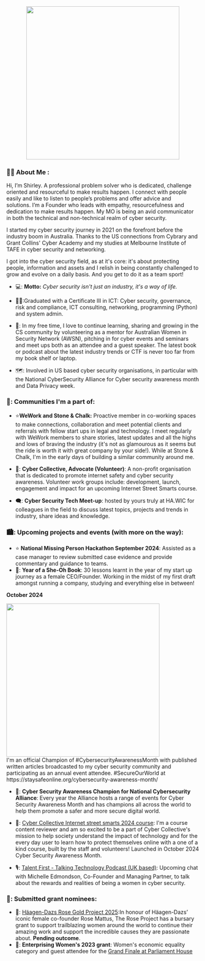 <div align="center">
  <img src="https://i.imgur.com/q0ig5DN.png" width= "400"/>
</div>

### :woman_technologist: About Me :
Hi, I’m Shirley.
A professional problem solver who is dedicated, challenge oriented and resourceful to make results happen. I connect with people easily and like to listen to people’s problems and offer advice and solutions. I’m a Founder who leads with empathy, resourcefulness and dedication to make results happen. My MO is being an avid communicator in both the technical and non-technical realm of cyber security.

I started my cyber security journey in 2021 on the forefront before the industry boom in Australia. Thanks to the US connections from Cybrary and Grant Collins' Cyber Academy and my studies at Melbourne Institute of TAFE in cyber security and networking. 

I got into the cyber security field, as at it's core: it's about protecting people, information and assets and I relish in being constantly challenged to grow and evolve on a daily basis. And you get to do it as a team sport!

- 💻: **Motto:** _Cyber security isn't just an industry, it's a way of life._

- 👩‍🎓:Graduated with a Certificate III in ICT: Cyber security, governance, risk and compliance, ICT consulting, networking, programming (Python) and system admin.

- 🫡: In my free time, I love to continue learning, sharing and growing in the CS community by volunteering as a mentor for Australian Women in Security Network (AWSN), pitching in for cyber events and seminars and meet ups both as an attendee and a guest speaker. The latest book or podcast about the latest industry trends or CTF is never too far from my book shelf or laptop.

- 🗺️: Involved in US based cyber security organisations, in particular with the National CyberSecurity Alliance for Cyber security awareness month and Data Privacy week.

### 💬: Communities I'm a part of:

- :star:**WeWork and Stone & Chalk:** Proactive member in co-working spaces to make connections, collaboration and meet potential clients and referrals with fellow start ups in legal and technology. I meet regularly with WeWork members to share stories, latest updates and all the highs and lows of braving the industry (it's not as glamourous as it seems but the ride is worth it with great company by your side!). While at Stone & Chalk, I'm in the early days of building a similar community around me.
  
- 🌃: **Cyber Collective, Advocate (Volunteer)**: A non-profit organisation that is dedicated to promote internet safety and cyber security awareness. Volunteer work groups include: development, launch, engagement and impact for an upcoming Internet Street Smarts course.

- 🗨️: **Cyber Security Tech Meet-up**: hosted by yours truly at HA.WIC for colleagues in the field to discuss latest topics, projects and trends in industry, share ideas and knowledge.

 ### 🏙️: Upcoming projects and events (with more on the way):

- :star: **National Missing Person Hackathon September 2024**: Assisted as a case manager to review submitted case evidence and provide commentary and guidance to teams.
- 📝: **Year of a She-Oh Book**: 30 lessons learnt in the year of my start up journey as a female CEO/Founder. Working in the midst of my first draft amongst running a company, studying and everything else in between!

**October 2024**
<div id="header" align="left">
  <img src="https://20740408.fs1.hubspotusercontent-na1.net/hubfs/20740408/2023%20Champion%20Badge-1.png" width= "400" />
</div>
I'm an official Champion of #CybersecurityAwarenessMonth with published written articles broadcasted to my cyber security community and participating as an annual event attendee.
#SecureOurWorld at https://staysafeonline.org/cybersecurity-awareness-month/

- 🌃: **Cyber Security Awareness Champion for National Cybersecurity Alliance**: Every year the Alliance hosts a range of events for Cyber Security Awareness Month and has champions all across the world to help them promote a safer and more secure digital world. 
   
- 🌃: <a href="https://www.cybercollective.org/internet-street-smarts-quiz">Cyber Collective Internet street smarts 2024 course</a>: I'm a course content reviewer and am so excited to be a part of Cyber Collective's mission to help society understand the impact of technology and for the every day user to learn how to protect themselves online with a one of a kind course, built by the staff and volunteers! Launched in October 2024 Cyber Security Awareness Month.

- 🎙️: <a href="https://www.galahcyber.com.au/podcasts/#:~:text=Tune%20in%20to%20%22Secured%20by%20Galah%20Cyber,%22%20the%20podcast%20for//">Talent First - Talking Technology Podcast (UK based)</a>: Upcoming chat with Michelle Edmondson, Co-Founder and Managing Partner, to talk about the rewards and realities of being a women in cyber security.

### 📜: Submitted grant nominees:

- 🌹: <a href="https://iwd.haagen-dazs.global/en/iwd-top-50-nominees/">Häagen-Dazs Rose Gold Project 2025</a>:In honour of Häagen-Dazs’ iconic female co-founder Rose Mattus, The Rose Project has a bursary grant to support trailblazing women around the world to continue their amazing work and support the incredible causes they are passionate about. **Pending outcome**.
- 🌠: **Enterprising Women's 2023 grant**: Women's economic equality category and guest attendee for the <a href="https://youtu.be/mKFQBDSvU_c?si=rOJdwDiwhVq8LMyD/">Grand Finale at Parliament House</a>

  
